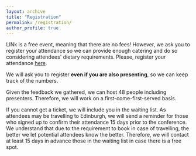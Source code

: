 ```yaml
---
layout: archive
title: "Registration"
permalink: /registration/
author_profile: true
---
```


LINk is a free event, meaning that there are no fees! However, we ask you to register your attendance so we can provide enough catering and do so considering attendees' dietary requirements.
Please, register your attendance [here](https://edinburgh.eu.qualtrics.com/jfe/form/SV_eERqASwMp3ZExWC). 

We will ask you to register **even if you are also presenting**, so we can keep track of the numbers.

Given the feedback we gathered, we can host 48 people including presenters. Therefore, we will work on a first-come-first-served basis.

If you cannot get a ticket, we will include you in the waiting list. As attendees may be travelling to Edinburgh, we will send a reminder for those who signed up to confirm their attendance 15 days prior to the conference. 
We understand that due to the requirement to book in case of travelling, the better we let potential attendees know the better. Therefore, we will contact at least 15 days in advance those in the waiting list in case there is a free spot. 
